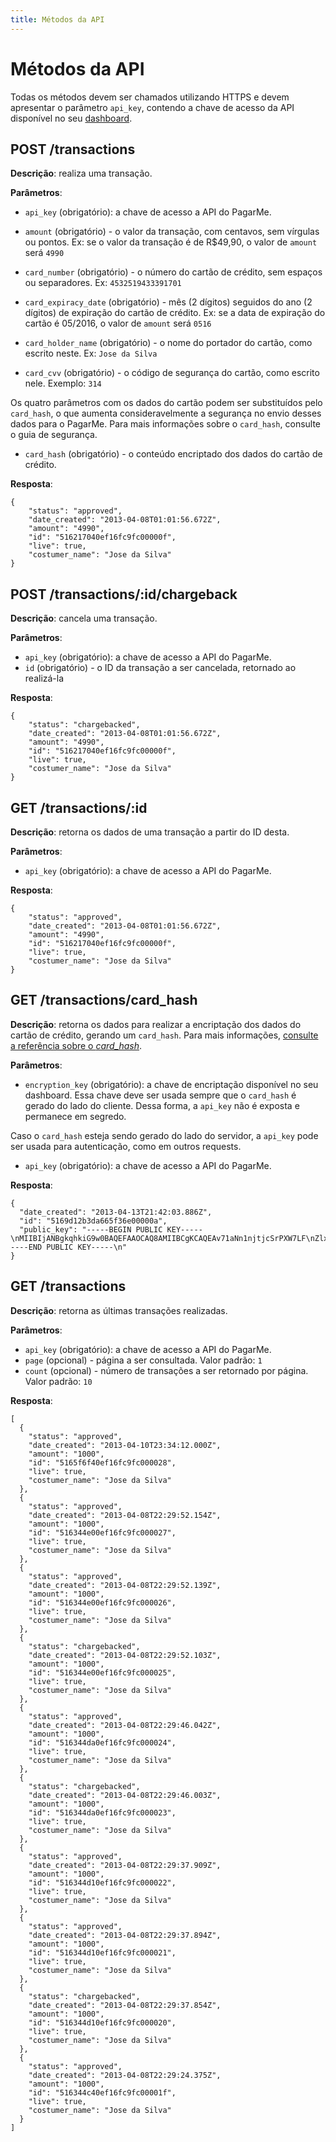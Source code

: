 ```yaml
---
title: Métodos da API
---
```


# Métodos da API

Todas os métodos devem ser chamados utilizando HTTPS e devem apresentar o parâmetro `api_key`, contendo a chave de acesso da API disponível no seu [dashboard](https://dashboard.pagar.me).

## POST /transactions

**Descrição**: realiza uma transação.

**Parâmetros**: 

- `api_key` (obrigatório): a chave de acesso a API do PagarMe.
- `amount` (obrigatório) - o valor da transação, com centavos, sem vírgulas ou pontos. Ex: se o valor da transação é de R$49,90, o valor de `amount` será `4990`

- `card_number` (obrigatório) - o número do cartão de crédito, sem espaços ou separadores. Ex: `4532519433391701`
- `card_expiracy_date` (obrigatório) - mês (2 dígitos) seguidos do ano (2 dígitos) de expiração do cartão de crédito. Ex: se a data de expiração do cartão é 05/2016, o valor de `amount` será `0516`
- `card_holder_name` (obrigatório) - o nome do portador do cartão, como escrito neste. Ex: `Jose da Silva`
- `card_cvv` (obrigatório) - o código de segurança do cartão, como escrito nele. Exemplo: `314`

Os quatro parâmetros com os dados do cartão podem ser substituídos pelo `card_hash`, o que aumenta consideravelmente a segurança no envio desses dados para o PagarMe. Para mais informações sobre o `card_hash`, consulte o guia de segurança.

- `card_hash` (obrigatório) - o conteúdo encriptado dos dados do cartão de crédito.

**Resposta**:

<pre><code data-language="javascript">{
    "status": "approved",
    "date_created": "2013-04-08T01:01:56.672Z",
    "amount": "4990",
    "id": "516217040ef16fc9fc00000f",
    "live": true,
    "costumer_name": "Jose da Silva"
}</code></pre>

## POST /transactions/:id/chargeback

**Descrição**: cancela uma transação.

**Parâmetros**: 

- `api_key` (obrigatório): a chave de acesso a API do PagarMe.
- `id` (obrigatório) - o ID da transação a ser cancelada, retornado ao realizá-la

**Resposta**:

<pre><code data-language="javascript">{
    "status": "chargebacked",
    "date_created": "2013-04-08T01:01:56.672Z",
    "amount": "4990",
    "id": "516217040ef16fc9fc00000f",
    "live": true,
    "costumer_name": "Jose da Silva"
}</code></pre>

## GET /transactions/:id

**Descrição**: retorna os dados de uma transação a partir do ID desta.

**Parâmetros**: 

- `api_key` (obrigatório): a chave de acesso a API do PagarMe.

**Resposta**:

<pre><code data-language="javascript">{
    "status": "approved",
    "date_created": "2013-04-08T01:01:56.672Z",
    "amount": "4990",
    "id": "516217040ef16fc9fc00000f",
    "live": true,
    "costumer_name": "Jose da Silva"
}</code></pre>

## GET /transactions/card_hash

**Descrição**: retorna os dados para realizar a encriptação dos dados do cartão de crédito, gerando um `card_hash`. Para mais informações, [consulte a referência sobre o *card_hash*](/restful-api/card-hash).

**Parâmetros**:

- `encryption_key` (obrigatório): a chave de encriptação disponível no seu dashboard. Essa chave deve ser usada sempre que o `card_hash` é gerado do lado do cliente. Dessa forma, a `api_key` não é exposta e permanece em segredo.

Caso o `card_hash` esteja sendo gerado do lado do servidor, a `api_key` pode ser usada para autenticação, como em outros requests.

- `api_key` (obrigatório): a chave de acesso a API do PagarMe.

**Resposta**:

<pre><code data-language="javascript">{
  "date_created": "2013-04-13T21:42:03.886Z",
  "id": "5169d12b3da665f36e00000a",
  "public_key": "-----BEGIN PUBLIC KEY-----\nMIIBIjANBgkqhkiG9w0BAQEFAAOCAQ8AMIIBCgKCAQEAv71aNn1njtjcSrPXW7LF\nZlxajpBht/jq/+pl77eiZEVyNnP1nHlmkM4ufZmZQF7Q8seTUEBjR2PjoocCrFsP\nsu9+ITFnqAqlYmAVXKFf/gCCQfPDfhsavQXVauDAHXyl/69ooWIMUrYmCmxpZfSU\ne9E/4dl7sUg1ywllU8EpMKIn8Zd7blk49pNZ8I2FlkLRLk3yS9JXDIe8dAZLHoZP\nyT1c/5p1czLoB7Q9k5ic2A4ZM3cwCVkbIKC4wEmFuQCQx4tu1J96kvXhVLYoZlvV\n6+u8apFpFQVpTAK71IVYJbTQjHHty1qtZMImw42YM0kFz0GqhfQk3LKziBDX/FHq\nRQIDAQAB\n-----END PUBLIC KEY-----\n"
}</code></pre>

## GET /transactions

**Descrição**: retorna as últimas transações realizadas.

**Parâmetros**: 

- `api_key` (obrigatório): a chave de acesso a API do PagarMe.
- `page` (opcional) - página a ser consultada. Valor padrão: `1`
- `count` (opcional) - número de transações a ser retornado por página. Valor padrão: `10`

**Resposta**:

<pre><code data-language="javascript">[
  {
    "status": "approved",
    "date_created": "2013-04-10T23:34:12.000Z",
    "amount": "1000",
    "id": "5165f6f40ef16fc9fc000028",
    "live": true,
    "costumer_name": "Jose da Silva"
  },
  {
    "status": "approved",
    "date_created": "2013-04-08T22:29:52.154Z",
    "amount": "1000",
    "id": "516344e00ef16fc9fc000027",
    "live": true,
    "costumer_name": "Jose da Silva"
  },
  {
    "status": "approved",
    "date_created": "2013-04-08T22:29:52.139Z",
    "amount": "1000",
    "id": "516344e00ef16fc9fc000026",
    "live": true,
    "costumer_name": "Jose da Silva"
  },
  {
    "status": "chargebacked",
    "date_created": "2013-04-08T22:29:52.103Z",
    "amount": "1000",
    "id": "516344e00ef16fc9fc000025",
    "live": true,
    "costumer_name": "Jose da Silva"
  },
  {
    "status": "approved",
    "date_created": "2013-04-08T22:29:46.042Z",
    "amount": "1000",
    "id": "516344da0ef16fc9fc000024",
    "live": true,
    "costumer_name": "Jose da Silva"
  },
  {
    "status": "chargebacked",
    "date_created": "2013-04-08T22:29:46.003Z",
    "amount": "1000",
    "id": "516344da0ef16fc9fc000023",
    "live": true,
    "costumer_name": "Jose da Silva"
  },
  {
    "status": "approved",
    "date_created": "2013-04-08T22:29:37.909Z",
    "amount": "1000",
    "id": "516344d10ef16fc9fc000022",
    "live": true,
    "costumer_name": "Jose da Silva"
  },
  {
    "status": "approved",
    "date_created": "2013-04-08T22:29:37.894Z",
    "amount": "1000",
    "id": "516344d10ef16fc9fc000021",
    "live": true,
    "costumer_name": "Jose da Silva"
  },
  {
    "status": "chargebacked",
    "date_created": "2013-04-08T22:29:37.854Z",
    "amount": "1000",
    "id": "516344d10ef16fc9fc000020",
    "live": true,
    "costumer_name": "Jose da Silva"
  },
  {
    "status": "approved",
    "date_created": "2013-04-08T22:29:24.375Z",
    "amount": "1000",
    "id": "516344c40ef16fc9fc00001f",
    "live": true,
    "costumer_name": "Jose da Silva"
  }
]</code></pre>

